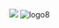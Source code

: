 ![][logo1]
![logo8]



[logo1]: (https://github.com/dbudakov/22.route/blob/master/image/OSPF_steps/1.png)
[logo2]: (https://github.com/dbudakov/22.route/blob/master/image/OSPF_steps/2.png)
[logo3]: (https://github.com/dbudakov/22.route/blob/master/image/OSPF_steps/3.png)
[logo4]: (https://github.com/dbudakov/22.route/blob/master/image/OSPF_steps/4.png)
[logo5]: (https://github.com/dbudakov/22.route/blob/master/image/OSPF_steps/5.png)
[logo6]: (https://github.com/dbudakov/22.route/blob/master/image/OSPF_steps/6.png)
[logo7]: (https://github.com/dbudakov/22.route/blob/master/image/OSPF_steps/7.png)
[logo8]: (https://github.com/dbudakov/22.route/blob/master/image/OSPF_steps/8.png)

